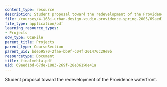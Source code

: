 ```yaml
---
content_type: resource
description: Student proposal toward the redevelopment of the Providence waterfront.
file: /courses/4-163j-urban-design-studio-providence-spring-2005/69aed1bd67de1883269f28e36150e41a_finalmehta.pdf
file_type: application/pdf
learning_resource_types:
- Projects
ocw_type: OCWFile
parent_title: Projects
parent_type: CourseSection
parent_uid: bde59570-2fae-bb9f-c04f-201476c29e9b
resourcetype: Document
title: finalmehta.pdf
uid: 69aed1bd-67de-1883-269f-28e36150e41a
---
```

Student proposal toward the redevelopment of the Providence waterfront.

